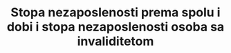 ---
target: >-
  Do 2030. godine postići punu i produktivnu zaposlenost i pristojan rad za sve žene i muškarce, uključujući mlade ljude i osobe sa invaliditetom, i jednaku plaću za rad jednake vrijednosti.
indicator_definition: >-
  Stopa nezaposlenosti izračunava se dijeljenjem ukupnog broja nezaposlenih (za zemlju ili za određenu skupinu radnika) sa brojem odgovarajuće radne snage, koji predstavlja zbroj ukupnih zaposlenih i nezaposlenih u određenoj skupini. Nezaposlene osobe definirane su kao sve radno sposobne osobe koje nisu zaposlene, poduzimaju aktivnosti u traženje zaposlenja tijekom određenog nedavnog razdoblja i trenutno su na raspolaganju za početi obavljati ponuđeni posao, s obzirom na mogućnost zapošljavanja.
date_metadata_updated: October  2017  

us_method_of_computation: >-
  Source:  Current  Population  Survey  (CPS)  -  a  monthly  national  sample  household  survey.  Technical  Documentation  and  Methodology:  https://www.bls.gov/cps/documentation.htm
actual_indicator_available: 'Unemployment  rate  by  disability  status,  sex,  and  age,  2009-16  annual  averages'
title: 'Stopa nezaposlenosti prema spolu i dobi i stopa nezaposlenosti osoba sa invaliditetom'
permalink: /8-5-2/
sdg_goal: 8
layout: indicator
indicator: 8.5.2
indicator_variable: unempl_rate_16yrs_and_over_men_disab
graph: longitudinal
graph_title: null
graph_type_description: Line  graph
graph_status_notes: Graphed
variable_description: null
variable_notes: null
un_designated_tier: '1'
un_custodial_agency: ILO
target_id: '8.5'
has_metadata: true
goal_meta_link: 'http://unstats.un.org/sdgs/files/metadata-compilation/Metadata-Goal-8.pdf'
goal_meta_link_page: 11
indicator_name: 'Stopa nezaposlenosti prema spolu i dobi i stopa nezaposlenosti osoba sa invaliditetom'
rationale_interpretation: >-
  Podaci o nezaposlenosti prema dobi ilustriraju različite dimenzije nedostatka radnih mjesta za osobe određene dobne skupine. Primjerice, u zemlji u kojoj je stopa nezaposlenosti mladih visoka, a omjer stope nezaposlenosti mladih i stope nezaposlenosti odraslih je blizu jedan, može se zaključiti da problem nezaposlenosti nije specifičan za mlade,  nego je prisutan u cijeloj zemlji. Problem nezaposlenosti je nejednako raspodijeljen kada je uz visoku stopu nezaposlenosti mladih, udio nezaposlenosti mladih u ukupnoj nezaposlenosti visok. U ovom slučaju, politike zapošljavanja mogu se korisno usmjeriti na olakšavanje ulaska mladih ljudi u svijet rada.
actual_indicator_available_description: "The  unemployment  rate  represents  the  number  of  unemployed  persons  as  a  percent  of  the  civilian  labor  force.  Unemployed  persons  are  those  who  had  no  employment  during  the  reference  week,  were  available  for  work  at  that  time,  and  had  made  specific  efforts  to  find  employment  sometime  during  the  4-week  period  ending  with  the  reference  week.  Persons  who  were  waiting  to  be  recalled  to  a  job  from  which  they  had  been  laid  off  need  not  have  been  looking  for  work  to  be  classified  as  unemployed.  The  civilian  labor  force  comprises  all  persons  classified  as  employed  or  unemployed.  The  CPS  uses  a  set  of  six  questions  to  identify  persons  with  disabilities.  In  the  CPS,  persons  are  classified  as  having  a  disability  if  there  is  a  response  of  \"\"yes\"\"  to  any  of  these  questions:  1.\tIs  anyone  deaf  or  does  anyone  have  serious  difficulty  hearing?  2.\tIs  anyone  blind  or  does  anyone  have  serious  difficulty  seeing  even  when  wearing  glasses?  3.\tBecause  of  a  physical,  mental,  or  emotional  condition,  does  anyone  have  serious  difficulty  concentrating,  remembering,  or  making  decisions?  4.\tDoes  anyone  have  serious  difficulty  walking  or  climbing  stairs?  5.\tDoes  anyone  have  difficulty  dressing  or  bathing?  6.\tBecause  of  a  physical,  mental,  or  emotional  condition,  does  anyone  have  difficulty  doing  errands  alone  such  as  visiting  a  doctor's  office  or  shopping?"
comments_and_limitations: >-
  The  questions  noted  above  were  added  to  the  CPS  in  June  2008  to  identify  persons  with  a  disability  in  the  civilian  noninstitutional  population  age  16  and  older.  The  collection  of  these  data  is  sponsored  by  the  Department  of  Labor's  Office  of  Disability  Employment  Policy.  Statistics  based  on  the  CPS  are  subject  to  both  sampling  and  nonsampling  error.  When  a  sample,  rather  than  the  entire  population,  is  surveyed,  there  is  a  chance  that  the  sample  estimates  may  differ  from  the  true  population  values  they  represent.  The  component  of  this  difference  that  occurs  because  samples  differ  by  chance  is  known  as  sampling  error,  and  its  variability  is  measured  by  the  standard  error  of  the  estimate.  There  is  about  a  90-percent  chance,  or  level  of  confidence,  that  an  estimate  based  on  a  sample  will  differ  by  no  more  than  1.6  standard  errors  from  the  true  population  value  because  of  sampling  error.  BLS  analyses  are  generally  conducted  at  the  90-percent  level  of  confidence.  The  CPS  data  also  are  affected  by  nonsampling  error.  Nonsampling  error  can  occur  for  many  reasons,  including  the  failure  to  sample  a  segment  of  the  population,  inability  to  obtain  information  for  all  respondents  in  the  sample,  inability  or  unwillingness  of  respondents  to  provide  correct  information,  and  errors  made  in  the  collection  or  processing  of  the  data.  Additional  information  about  the  reliability  of  data  from  the  CPS  and  estimating  standard  errors  is  available  at  www.bls.gov/cps/documentation.htm#reliability.  CPS  estimates  are  controlled  to  population  totals  that  are  available  by  age,  sex,  race,  and  Hispanic  ethnicity.  These  controls  are  developed  by  the  Census  Bureau  and  are  based  on  complete  population  counts  obtained  in  the  decennial  census.  In  the  years  between  decennial  censuses,  they  incorporate  the  latest  information  about  population  change  (births,  deaths,  and  net  international  migration).  As  part  of  its  annual  update  of  population  estimates,  the  Census  Bureau  introduces  adjustments  to  the  total  population  controls.  The  updated  controls  typically  have  a  negligible  impact  on  unemployment  rates  and  other  ratios.  The  estimates  of  the  population  of  persons  with  a  disability  are  not  controlled  to  independent  population  totals  of  persons  with  a  disability  because  such  data  are  not  available.  Without  independent  population  totals,  sample-based  estimates  are  more  apt  to  vary  from  one  time  period  to  the  next.  Information  about  population  controls  is  available  at  www.bls.gov/cps/documentation.htm#pop.
periodicity: Annual
time_period: 2009-16
unit_of_measure: Percent
disaggregation_categories: 'Disability  status,  sex,  and  age'
date_of_national_source_publication: June  2017
scheduled_update_by_national_source: Annual  data  for  2017  will  be  available  in  June  2018
source_agency_staff_name: BLS  Division  of  International  Technical  Cooperation  staff
source_agency_staff_email: ITCinfo@bls.gov
source_agency_survey_dataset: U.S.  Bureau  of  Labor  Statistics/Current  Population  Survey
source_title: null
source_url: 'https://www.bls.gov/cps/home.htm'
source_notes: null
international_and_national_references: 'U.S.  Bureau  of  Labor  Statistics  -  www.bls.gov  '
published: true
---
